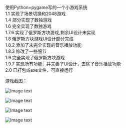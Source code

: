 使用Python+pygame写的一个小游戏系统  
1.1 实现了场景切换和2048游戏  
1.4 部分实现了数独游戏  
1.6 完全实现了数独游戏  
1.7.6 实现了俄罗斯方块游戏,剩余UI设计未实现  
1.8 俄罗斯方块游戏UI设计部分完成  
1.8.2 添加了未完全实现的音乐播放功能  
1.8.3 修改了一些细节  
1.9 完全实现了俄罗斯方块游戏  
1.9.7 实现所有功能，并完善了UI设计，去除了音乐播放功能  
2.0 已打包成exe文件，可直接运行  


游戏截图： 

![Image text](https://github.com/SukiHatsukiYura/PythonGameSystem/tree/main/img/bg.jpg)  

![Image text](https://github.com/SukiHatsukiYura/PythonGameSystem/tree/main/img/2048.jpg) 

![Image text](https://github.com/SukiHatsukiYura/PythonGameSystem/tree/main/img/sudoku.jpg) 

![Image text](https://github.com/SukiHatsukiYura/PythonGameSystem/tree/main/img/tetris.jpg) 
